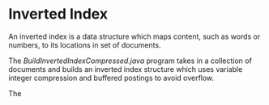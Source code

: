 # Inverted Index

An inverted index is a data structure which maps content, such as words or numbers, to its locations in set of documents.

The *BuildInvertedIndexCompressed.java* program takes in a collection of documents and builds an inverted index structure which uses variable integer compression and buffered postings to avoid overflow.

The 
